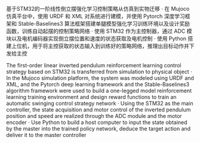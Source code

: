  基于STM32的一阶线性倒立摆强化学习控制策略从仿真到实物迁移 
· 在 Mujoco 仿真平台中，使用 URDF 和 XML 对系统进行建模，并使用 Pytorch 深度学习框架和 Stable-Baselines3 算法框架搭建单腿模型强化学习训练环境以及设计奖励函数，训练自动起摆的控制策略网络
· 使用 STM32 作为主控制器，通过 ADC 模块以及电机编码器实现倒立摆位置和速度的状态获取及电机控制
· 使用 Python 搭建上位机，用于将主控获取的状态输入到训练好的策略网络，推理出目标动作并下发给主控

 The first-order linear inverted pendulum reinforcement learning control strategy based on STM32 is transferred from simulation to physical object 
· In the Mujoco simulation platform, the system was modeled using URDF and XML, and the Pytorch deep learning framework and the Stable-Baselines3 algorithm framework were used to build a one-legged model reinforcement learning training environment and design reward functions to train an automatic swinging control strategy network
· Using the STM32 as the main controller, the state acquisition and motor control of the inverted pendulum position and speed are realized through the ADC module and the motor encoder
· Use Python to build a host computer to input the state obtained by the master into the trained policy network, deduce the target action and deliver it to the master controller
